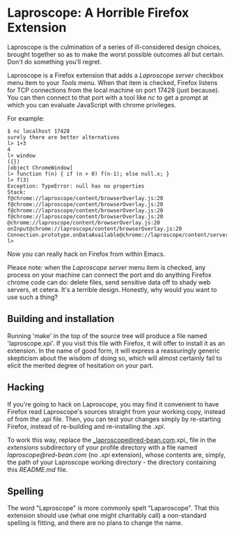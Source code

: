 Laproscope: A Horrible Firefox Extension
========================================

Laproscope is the culmination of a series of ill-considered design choices,
brought together so as to make the worst possible outcomes all but certain.
Don't do something you'll regret.

Laproscope is a Firefox extension that adds a _Laproscope server_ checkbox
menu item to your _Tools_ menu. When that item is checked, Firefox listens
for TCP connections from the local machine on port 17428 (just because).
You can then connect to that port with a tool like _nc_ to get a prompt at
which you can evaluate JavaScript with chrome privileges.

For example:

    $ nc localhost 17428
    surely there are better alternatives
    l> 1+3
    4
    l> window
    ({})
    [object ChromeWindow]
    l> function f(n) { if (n > 0) f(n-1); else null.x; } 
    l> f(3)
    Exception: TypeError: null has no properties
    Stack:
    f@chrome://laproscope/content/browserOverlay.js:20
    f@chrome://laproscope/content/browserOverlay.js:20
    f@chrome://laproscope/content/browserOverlay.js:20
    f@chrome://laproscope/content/browserOverlay.js:20
    @chrome://laproscope/content/browserOverlay.js:20
    onInput@chrome://laproscope/content/browserOverlay.js:20
    Connection.prototype.onDataAvailable@chrome://laproscope/content/server.js:110
    l>

Now you can really hack on Firefox from within Emacs.

Please note: when the _Laproscope server_ menu item is checked, any process
on your machine can connect the port and do anything Firefox chrome code
can do: delete files, send sensitive data off to shady web servers, et
cetera. It's a terrible design. Honestly, why would you want to use such a
thing?

Building and installation
-------------------------

Running 'make' in the top of the source tree will produce a file named
'laproscope.xpi'. If you visit this file with Firefox, it will offer to
install it as an extension. In the name of good form, it will express a
reassuringly generic skepticism about the wisdom of doing so, which will
almost certainly fail to elicit the merited degree of hesitation on your
part.

Hacking
-------

If you're going to hack on Laproscope, you may find it convenient to have
Firefox read Laproscope's sources straight from your working copy, instead
of from the _.xpi_ file. Then, you can test your changes simply by
re-starting Firefox, instead of re-building and re-installing the _.xpi_.

To work this way, replace the _laproscope@red-bean.com.xpi_ file in the
_extensions_ subdirectory of your profile directory with a file named
_laproscope@red-bean.com_ (no _.xpi_ extension), whose contents are,
simply, the path of your Laproscope working directory - the directory
containing this _README.md_ file.

Spelling
--------

The word "Laproscope" is more commonly spelt "Laparoscope". That this
extension should use (what one might charitably call) a non-standard
spelling is fitting, and there are no plans to change the name.
